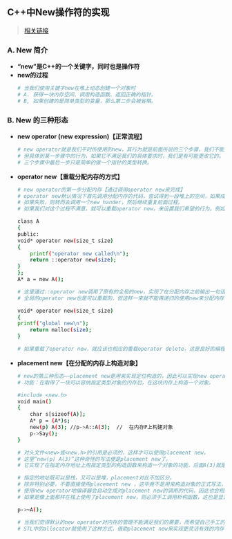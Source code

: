 ## **C++中New操作符的实现**
> [相关链接](!https://blog.csdn.net/weixin_30905981/article/details/99029403?utm_medium=distribute.pc_relevant.none-task-blog-baidujs_title-1&spm=1001.2101.3001.4242)


### **A. New 简介** 
- **“new”是C++的一个关键字，同时也是操作符**
- **new的过程**
    ```sh
    # 当我们使用关键字new在堆上动态创建一个对象时
    # A. 获得一块内存空间、调用构造函数、返回正确的指针。
    # B, 如果创建的是简单类型的变量，那么第二步会被省略。
    ```

### **B. New 的三种形态**
- **new operator (new expression)【正常流程】**
    ```sh
    # new operator就是我们平时所使用的new，其行为就是前面所说的三个步骤，我们不能更改它。
    # 但具体到某一步骤中的行为，如果它不满足我们的具体要求时，我们是有可能更改它的。
    # 三个步骤中最后一步只是简单的做一个指针的类型转换。
    ```
- **operator new【重载分配内存的方式】**
    ```sh
    # new operator的第一步分配内存【通过调用operator new来完成】
    # operator new默认情况下首先调用分配内存的代码，尝试得到一段堆上的空间，如果成功就返回，
    # 如果失败，则转而去调用一个new_hander，然后继续重复前面过程。
    # 如果我们对这个过程不满意，就可以重载operator new，来设置我们希望的行为。例如：

    class A
    {
    public:
    void* operator new(size_t size)
    {
        printf("operator new called\n");
        return ::operator new(size);
    }
    };
    A* a = new A();

    # 这里通过::operator new调用了原有的全局的new，实现了在分配内存之前输出一句话。
    # 全局的operator new也是可以重载的，但这样一来就不能再递归的使用new来分配内存，而只能使用malloc了：

    void* operator new(size_t size)
    {
    printf("global new\n");
        return malloc(size);
    }
    
    # 如果重载了operator new，就应该也相应的重载operator delete，这是良好的编程习惯。
    ```

- **placement new【在分配的内存上构造对象】**
    ```sh
    # new的第三种形态——placement new是用来实现定位构造的，因此可以实现new operator三步操作中的第二步。
    # 功能：在取得了一块可以容纳指定类型对象的内存后，在这块内存上构造一个对象。

    #include <new.h>
    void main()
    {
        char s[sizeof(A)];
        A* p = (A*)s;
        new(p) A(3); //p->A::A(3);  //  在内存P上构建对象
        p->Say();
    }

    # 对头文件<new>或<new.h>的引用是必须的，这样才可以使用placement new。
    # 这里“new(p) A(3)”这种奇怪的写法便是placement new了。
    # 它实现了在指定内存地址上用指定类型的构造函数来构造一个对象的功能，后面A(3)就是对构造函数的显式调用。
    
    # 指定的地址既可以是栈，又可以是堆，placement对此不加区分。
    # 除非特别必要，不要直接使用placement new ，这毕竟不是用来构造对象的正式写法，只不过是new operator的一个步骤而已。
    # 使用new operator地编译器会自动生成对placement new的调用的代码，因此也会相应的生成使用delete时调用析构函数的代码。
    # 如果是像上面那样在栈上使用了placement new，则必须手工调用析构函数，这也是显式调用析构函数的唯一情况。

    p->~A();

    # 当我们觉得默认的new operator对内存的管理不能满足我们的需要，而希望自己手工的管理内存时，placement new就有用了。
    # STL中的allocator就使用了这种方式，借助placement new来实现更灵活有效的内存管理。
    ```

